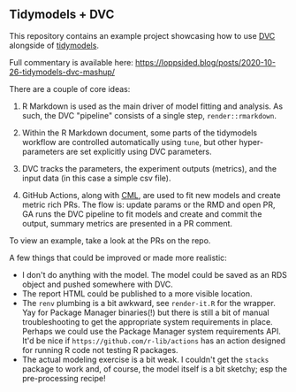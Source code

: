 ## Tidymodels + DVC

This repository contains an example project showcasing how to use [DVC](https://dvc.org) alongside of [tidymodels](https://tidymodels.org). 

Full commentary is available here: https://loppsided.blog/posts/2020-10-26-tidymodels-dvc-mashup/

There are a couple of core ideas:

1. R Markdown is used as the main driver of model fitting and analysis. As such, the DVC "pipeline" consists of a single step, `render::rmarkdown`. 

2. Within the R Markdown document, some parts of the tidymodels workflow are controlled automatically using `tune`, but other hyper-parameters are set explicitly using DVC parameters.

3. DVC tracks the parameters, the experiment outputs (metrics), and the input data (in this case a simple csv file).

4. GitHub Actions, along with [CML](https://cml.dev), are used to fit new models and create metric rich PRs. The flow is: update params or the RMD and open PR, GA runs the DVC pipeline to fit models and create and commit the output, summary metrics are presented in a PR comment.

To view an example, take a look at the PRs on the repo.

A few things that could be improved or made more realistic:  

- I don't do anything with the model. The model could be saved as an RDS object and pushed somewhere with DVC.  
- The report HTML could be published to a more visible location. 
- The `renv` plumbing is a bit awkward, see `render-it.R` for the wrapper. Yay for Package Manager binaries(!) but there is still a bit of manual troubleshooting to get the appropriate system requirements in place. Perhaps we could use the Package Manager system requirements API. It'd be nice if `https://github.com/r-lib/actions` has an action designed for running R code not testing R packages.  
- The actual modeling exercise is a bit weak. I couldn't get the `stacks` package to work and, of course, the model itself is a bit sketchy; esp the pre-processing recipe!
